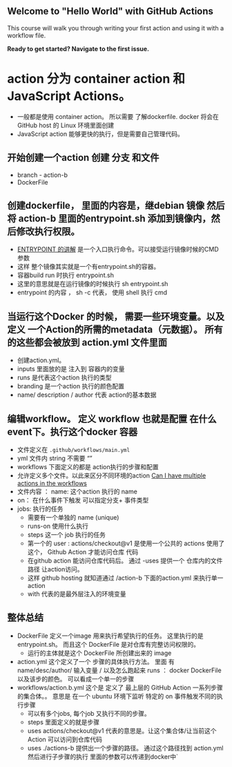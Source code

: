## Welcome to "Hello World" with GitHub Actions

This course will walk you through writing your first action and using it with a workflow file. 

**Ready to get started? Navigate to the first issue.**

# action 分为  container action  和JavaScript Actions。
- 一般都是使用 container action。  所以需要 了解dockerfile. docker 将会在GitHub host 的 Linux 环境里面创建
- JavaScript action 能够更快的执行，但是需要自己管理代码。


## 开始创建一个action 创建 分支 和文件
- branch - action-b
- DockerFile

## 创建dockerfile， 里面的内容是，继debian 镜像 然后将 action-b 里面的entrypoint.sh 添加到镜像内，然后修改执行权限。
- [ENTRYPOINT 的讲解](https://yeasy.gitbook.io/docker_practice/image/dockerfile/entrypoint) 是一个入口执行命令。可以接受运行镜像时候的CMD 参数
- 这样 整个镜像其实就是一个有entrypoint.sh的容器。
- 容器build run 时执行 entrypoint.sh
- 这里的意思就是在运行镜像的时候执行 sh entrypoint.sh
- entrypoint 的内容 ， sh -c 代表， 使用 shell 执行 cmd

## 当运行这个Docker 的时候， 需要一些环境变量。以及定义 一个Action的所需的metadata（元数据）。 所有的这些都会被放到 action.yml 文件里面
- 创建action.yml。 
- inputs 里面放的是 注入到 容器内的变量
- runs 是代表这个action 执行的类型
- branding 是一个action 执行的颜色配置
- name/ description / author 代表 action的基本数据


## 编辑workflow。 定义 workflow 也就是配置 在什么event下。执行这个docker 容器
- 文件定义在 `.github/workflows/main.yml`
- yml 文件内 string 不需要 “”
- workflows 下面定义的都是 action执行的步骤和配置
- 允许定义多个文件。以此来区分不同环境的action  [Can I have multiple actions in the workflows](https://stackoverflow.com/questions/57115520/can-i-have-multiple-github-actions-workflow-files)
- 文件内容 ： name: 这个action 执行的 name
- on： 在什么事件下触发 可以指定分支+ 事件类型
- jobs: 执行的任务 
    - 需要有一个单独的 name (unique)
    - runs-on  使用什么执行
    - steps 这一个 job 执行的任务
    - 第一个的 user : actions/checkout@v1 是使用一个公共的 actions 使用了这个，  Github Action 才能访问仓库 代码
    - 在github action 能访问仓库代码后。 通过 -uses  提供一个 仓库内的文件路径 让action访问。
    - 这样 github hosting 就知道通过 /action-b 下面的action.yml 来执行单一 action
    - with 代表的是最外层注入的环境变量


## 整体总结
  - DockerFile 定义一个image  用来执行希望执行的任务。 这里执行的是 entrypoint.sh。 而且这个 DockerFile 是对仓库有完整访问权限的。
    - 运行的主体就是这个 DockerFile 所创建出来的 image
  - action.yml 这个定义了一个 步骤的具体执行方法。 里面 有name/desc/author/ 输入变量 / 以及怎么跑起来 runs ： docker DockerFile 以及该步的颜色。 可以看成一个单一的步骤
- workflows/action.b.yml 这个是 定义了 最上层的 GitHub Action 一系列步骤的集合体。。 意思是 在一个 ubuntu 环境下监听 特定的 on 事件触发不同的执行步骤
  - 可以有多个jobs, 每个job 又执行不同的步骤。 
  - steps 里面定义的就是步骤
  - uses actions/checkout@v1 代表的意思是。让这个集合体/让当前这个Action 可以访问到仓库代码
  - uses ./actions-b 提供出一个步骤的路径。 通过这个路径找到 action.yml 然后进行子步骤的执行 里面的参数可以传递到docker中`